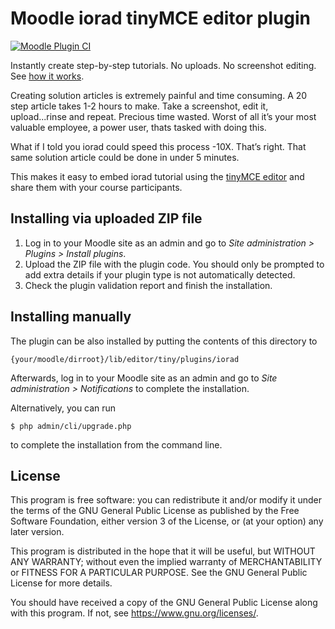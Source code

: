 # Moodle iorad tinyMCE editor plugin #

[![Moodle Plugin CI](https://github.com/iorad/moodle-tiny-iorad/actions/workflows/moodle-plugin-ci.yml/badge.svg?branch=master)](https://github.com/iorad/moodle-tiny-iorad/actions/workflows/moodle-plugin-ci.yml)

Instantly create step-by-step tutorials. No uploads. No screenshot editing. See [how it works](https://www.iorad.com/tutorialbuilder).

Creating solution articles is extremely painful and time consuming. A 20 step article takes 1-2 hours to make. Take a screenshot, edit it, upload...rinse and repeat. Precious time wasted. Worst of all it’s your most valuable employee, a power user, thats tasked with doing this.

What if I told you iorad could speed this process -10X. That’s right. That same solution article could be done in under 5 minutes.

This makes it easy to embed iorad tutorial using the [tinyMCE editor](https://docs.moodle.org/311/en/TinyMCE_editor) and share them with your course participants.

## Installing via uploaded ZIP file ##

1. Log in to your Moodle site as an admin and go to _Site administration >
   Plugins > Install plugins_.
2. Upload the ZIP file with the plugin code. You should only be prompted to add
   extra details if your plugin type is not automatically detected.
3. Check the plugin validation report and finish the installation.

## Installing manually ##

The plugin can be also installed by putting the contents of this directory to

    {your/moodle/dirroot}/lib/editor/tiny/plugins/iorad

Afterwards, log in to your Moodle site as an admin and go to _Site administration >
Notifications_ to complete the installation.

Alternatively, you can run

    $ php admin/cli/upgrade.php

to complete the installation from the command line.

## License ##

This program is free software: you can redistribute it and/or modify it under
the terms of the GNU General Public License as published by the Free Software
Foundation, either version 3 of the License, or (at your option) any later
version.

This program is distributed in the hope that it will be useful, but WITHOUT ANY
WARRANTY; without even the implied warranty of MERCHANTABILITY or FITNESS FOR A
PARTICULAR PURPOSE.  See the GNU General Public License for more details.

You should have received a copy of the GNU General Public License along with
this program.  If not, see <https://www.gnu.org/licenses/>.
